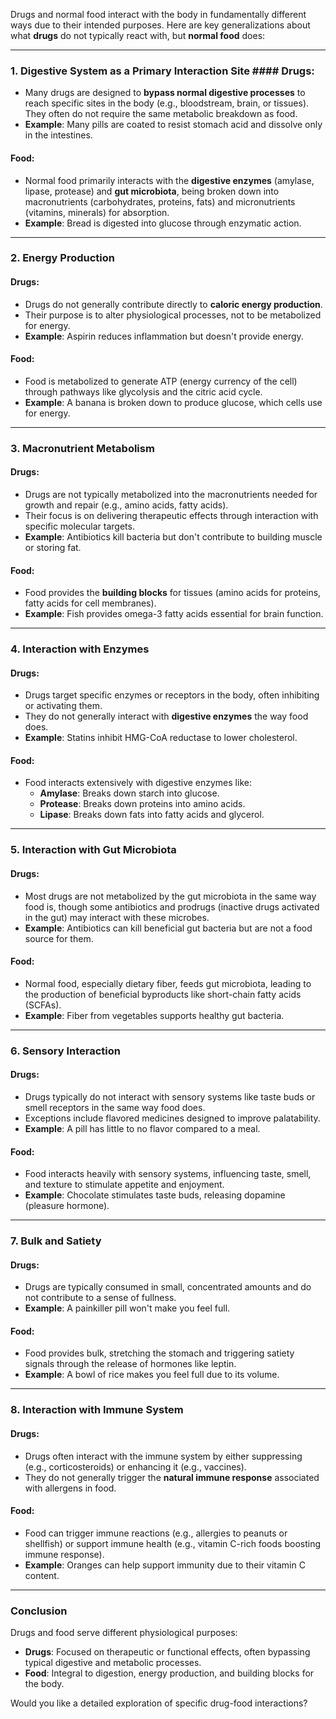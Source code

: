 Drugs and normal food interact with the body in fundamentally different ways due to their intended purposes. Here are key generalizations about what **drugs** do not typically react with, but **normal food** does:

---

### **1. Digestive System as a Primary Interaction Site** #### **Drugs**:
- Many drugs are designed to **bypass normal digestive processes** to reach specific sites in the body (e.g., bloodstream, brain, or tissues). They often do not require the same metabolic breakdown as food.
- **Example**: Many pills are coated to resist stomach acid and dissolve only in the intestines.

#### **Food**:
- Normal food primarily interacts with the **digestive enzymes** (amylase, lipase, protease) and **gut microbiota**, being broken down into macronutrients (carbohydrates, proteins, fats) and micronutrients (vitamins, minerals) for absorption.
- **Example**: Bread is digested into glucose through enzymatic action.

---

### **2. Energy Production**
#### **Drugs**:
- Drugs do not generally contribute directly to **caloric energy production**.
- Their purpose is to alter physiological processes, not to be metabolized for energy.
- **Example**: Aspirin reduces inflammation but doesn't provide energy.

#### **Food**:
- Food is metabolized to generate ATP (energy currency of the cell) through pathways like glycolysis and the citric acid cycle.
- **Example**: A banana is broken down to produce glucose, which cells use for energy.

---

### **3. Macronutrient Metabolism**
#### **Drugs**:
- Drugs are not typically metabolized into the macronutrients needed for growth and repair (e.g., amino acids, fatty acids).
- Their focus is on delivering therapeutic effects through interaction with specific molecular targets.
- **Example**: Antibiotics kill bacteria but don't contribute to building muscle or storing fat.

#### **Food**:
- Food provides the **building blocks** for tissues (amino acids for proteins, fatty acids for cell membranes).
- **Example**: Fish provides omega-3 fatty acids essential for brain function.

---

### **4. Interaction with Enzymes**
#### **Drugs**:
- Drugs target specific enzymes or receptors in the body, often inhibiting or activating them.
- They do not generally interact with **digestive enzymes** the way food does.
- **Example**: Statins inhibit HMG-CoA reductase to lower cholesterol.

#### **Food**:
- Food interacts extensively with digestive enzymes like:
  - **Amylase**: Breaks down starch into glucose.
  - **Protease**: Breaks down proteins into amino acids.
  - **Lipase**: Breaks down fats into fatty acids and glycerol.

---

### **5. Interaction with Gut Microbiota**
#### **Drugs**:
- Most drugs are not metabolized by the gut microbiota in the same way food is, though some antibiotics and prodrugs (inactive drugs activated in the gut) may interact with these microbes.
- **Example**: Antibiotics can kill beneficial gut bacteria but are not a food source for them.

#### **Food**:
- Normal food, especially dietary fiber, feeds gut microbiota, leading to the production of beneficial byproducts like short-chain fatty acids (SCFAs).
- **Example**: Fiber from vegetables supports healthy gut bacteria.

---

### **6. Sensory Interaction**
#### **Drugs**:
- Drugs typically do not interact with sensory systems like taste buds or smell receptors in the same way food does.
- Exceptions include flavored medicines designed to improve palatability.
- **Example**: A pill has little to no flavor compared to a meal.

#### **Food**:
- Food interacts heavily with sensory systems, influencing taste, smell, and texture to stimulate appetite and enjoyment.
- **Example**: Chocolate stimulates taste buds, releasing dopamine (pleasure hormone).

---

### **7. Bulk and Satiety**
#### **Drugs**:
- Drugs are typically consumed in small, concentrated amounts and do not contribute to a sense of fullness.
- **Example**: A painkiller pill won't make you feel full.

#### **Food**:
- Food provides bulk, stretching the stomach and triggering satiety signals through the release of hormones like leptin.
- **Example**: A bowl of rice makes you feel full due to its volume.

---

### **8. Interaction with Immune System**
#### **Drugs**:
- Drugs often interact with the immune system by either suppressing (e.g., corticosteroids) or enhancing it (e.g., vaccines).
- They do not generally trigger the **natural immune response** associated with allergens in food.

#### **Food**:
- Food can trigger immune reactions (e.g., allergies to peanuts or shellfish) or support immune health (e.g., vitamin C-rich foods boosting immune response).
- **Example**: Oranges can help support immunity due to their vitamin C content.

---

### **Conclusion**
Drugs and food serve different physiological purposes:
- **Drugs**: Focused on therapeutic or functional effects, often bypassing typical digestive and metabolic processes.
- **Food**: Integral to digestion, energy production, and building blocks for the body.

Would you like a detailed exploration of specific drug-food interactions?
